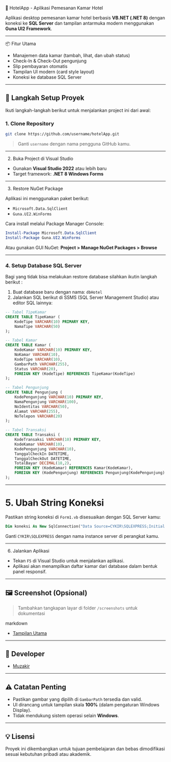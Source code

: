 🏨 HotelApp - Aplikasi Pemesanan Kamar Hotel

Aplikasi desktop pemesanan kamar hotel berbasis **VB.NET (.NET 8)** dengan koneksi ke **SQL Server** dan tampilan antarmuka modern menggunakan **Guna UI2 Framework**.

---

📦 Fitur Utama

- Manajemen data kamar (tambah, lihat, dan ubah status)
- Check-In & Check-Out pengunjung
- Slip pembayaran otomatis
- Tampilan UI modern (card style layout)
- Koneksi ke database SQL Server

---

## 🔧 Langkah Setup Proyek

Ikuti langkah-langkah berikut untuk menjalankan project ini dari awal:

### 1. Clone Repository

```bash
git clone https://github.com/username/hotelApp.git
```

> Ganti `username` dengan nama pengguna GitHub kamu.

---

 2. Buka Project di Visual Studio

- Gunakan **Visual Studio 2022** atau lebih baru
- Target framework: **.NET 8 Windows Forms**

---

 3. Restore NuGet Package

Aplikasi ini menggunakan paket berikut:

- `Microsoft.Data.SqlClient`
- `Guna.UI2.WinForms`

Cara install melalui Package Manager Console:

```powershell
Install-Package Microsoft.Data.SqlClient
Install-Package Guna.UI2.WinForms
```

Atau gunakan GUI NuGet:
**Project > Manage NuGet Packages > Browse**

---

### 4. Setup Database SQL Server

Bagi yang tidak bisa melakukan restore database silahkan ikutin langkah berikut :

1. Buat database baru dengan nama: `dbHotel`
2. Jalankan SQL berikut di SSMS (SQL Server Management Studio) atau editor SQL lainnya:

```sql
-- Tabel TipeKamar
CREATE TABLE TipeKamar (
    KodeTipe VARCHAR(10) PRIMARY KEY,
    NamaTipe VARCHAR(50)
);

-- Tabel Kamar
CREATE TABLE Kamar (
    KodeKamar VARCHAR(10) PRIMARY KEY,
    NoKamar VARCHAR(10),
    KodeTipe VARCHAR(10),
    GambarPath VARCHAR(255),
    Status VARCHAR(20),
    FOREIGN KEY (KodeTipe) REFERENCES TipeKamar(KodeTipe)
);

-- Tabel Pengunjung
CREATE TABLE Pengunjung (
    KodePengunjung VARCHAR(10) PRIMARY KEY,
    NamaPengunjung VARCHAR(100),
    NoIdentitas VARCHAR(50),
    Alamat VARCHAR(255),
    NoTelepon VARCHAR(20)
);

-- Tabel Transaksi
CREATE TABLE Transaksi (
    KodeTransaksi VARCHAR(10) PRIMARY KEY,
    KodeKamar VARCHAR(10),
    KodePengunjung VARCHAR(10),
    TanggalCheckIn DATETIME,
    TanggalCheckOut DATETIME,
    TotalBayar DECIMAL(18,2),
    FOREIGN KEY (KodeKamar) REFERENCES Kamar(KodeKamar),
    FOREIGN KEY (KodePengunjung) REFERENCES Pengunjung(KodePengunjung)
);
```

---

# 5. Ubah String Koneksi

Pastikan string koneksi di `Form1.vb` disesuaikan dengan SQL Server kamu:

```vb
Dim koneksi As New SqlConnection("Data Source=CYKIR\SQLEXPRESS;Initial Catalog=dbHotel;Integrated Security=True;TrustServerCertificate=True")
```

Ganti `CYKIR\SQLEXPRESS` dengan nama instance server di perangkat kamu.

---

 6. Jalankan Aplikasi

- Tekan `F5` di Visual Studio untuk menjalankan aplikasi.
- Aplikasi akan menampilkan daftar kamar dari database dalam bentuk panel responsif.

---

## 🖼️ Screenshot (Opsional)

> Tambahkan tangkapan layar di folder `/screenshots` untuk dokumentasi

markdown
- [Tampilan Utama](screenshots/form_utama.png)


---

## 👤 Developer

- [Muzakir](https://github.com/CYkir)

---

## ⚠️ Catatan Penting

- Pastikan gambar yang dipilih di `GambarPath` tersedia dan valid.
- UI dirancang untuk tampilan skala **100%** (dalam pengaturan Windows Display).
- Tidak mendukung sistem operasi selain **Windows**.

---

## 💡 Lisensi

Proyek ini dikembangkan untuk tujuan pembelajaran dan bebas dimodifikasi sesuai kebutuhan pribadi atau akademik.

